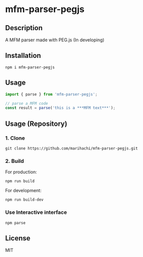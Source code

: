 # mfm-parser-pegjs
## Description
A MFM parser made with PEG.js (In developing)  

## Installation
```
npm i mfm-parser-pegjs
```

## Usage
```ts
import { parse } from 'mfm-parser-pegjs';

// parse a MFM code
const result = parse('this is a ***MFM text***');
```

## Usage (Repository)
### 1. Clone
```
git clone https://github.com/marihachi/mfm-parser-pegjs.git
```

### 2. Build
For production:  
```
npm run build
```

For development:  
```
npm run build-dev
```

### Use Interactive interface
```
npm parse
```

## License
MIT
